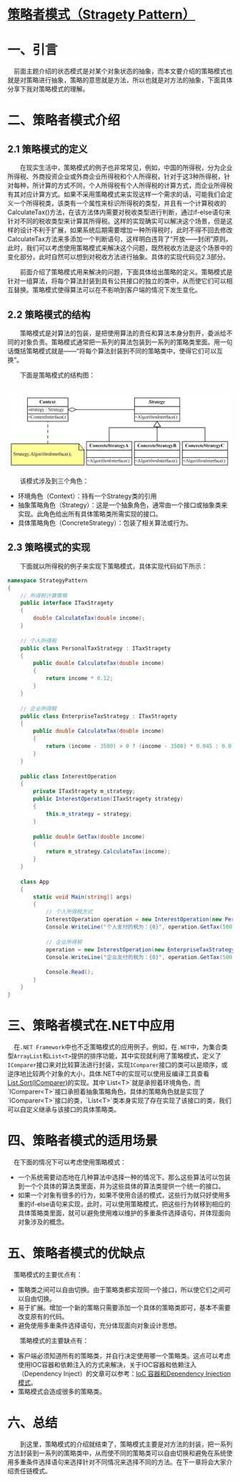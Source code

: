 # [策略者模式（Stragety Pattern）](https://www.cnblogs.com/zhili/p/StragetyPattern.html)

# 一、引言

 　前面主题介绍的状态模式是对某个对象状态的抽象，而本文要介绍的策略模式也就是对策略进行抽象，策略的意思就是方法，所以也就是对方法的抽象，下面具体分享下我对策略模式的理解。

# 二、策略者模式介绍

##  2.1 策略模式的定义

　　在现实生活中，策略模式的例子也非常常见，例如，中国的所得税，分为企业所得税、外商投资企业或外商企业所得税和个人所得税，针对于这3种所得税，针对每种，所计算的方式不同，个人所得税有个人所得税的计算方式，而企业所得税有其对应计算方式。如果不采用策略模式来实现这样一个需求的话，可能我们会定义一个所得税类，该类有一个属性来标识所得税的类型，并且有一个计算税收的CalculateTax()方法，在该方法体内需要对税收类型进行判断，通过if-else语句来针对不同的税收类型来计算其所得税。这样的实现确实可以解决这个场景，但是这样的设计不利于扩展，如果系统后期需要增加一种所得税时，此时不得不回去修改CalculateTax方法来多添加一个判断语句，这样明白违背了“开放——封闭”原则。此时，我们可以考虑使用策略模式来解决这个问题，既然税收方法是这个场景中的变化部分，此时自然可以想到对税收方法进行抽象。具体的实现代码见2.3部分。

　　前面介绍了策略模式用来解决的问题，下面具体给出策略的定义。策略模式是针对一组算法，将每个算法封装到具有公共接口的独立的类中，从而使它们可以相互替换。策略模式使得算法可以在不影响到客户端的情况下发生变化。

## 2.2 策略模式的结构

　　策略模式是对算法的包装，是把使用算法的责任和算法本身分割开，委派给不同的对象负责。策略模式通常把一系列的算法包装到一系列的策略类里面。用一句话慨括策略模式就是——“将每个算法封装到不同的策略类中，使得它们可以互换”。

　　下面是策略模式的结构图：

　　![img](Strategy.assets/141546169028846.png)

　　该模式涉及到三个角色：

- 环境角色（Context）：持有一个Strategy类的引用
- 抽象策略角色（Strategy）：这是一个抽象角色，通常由一个接口或抽象类来实现。此角色给出所有具体策略类所需实现的接口。
- 具体策略角色（ConcreteStrategy）：包装了相关算法或行为。

## 2.3 策略模式的实现

　　下面就以所得税的例子来实现下策略模式，具体实现代码如下所示：

```c#
namespace StrategyPattern
{
    // 所得税计算策略
    public interface ITaxStragety
    {
        double CalculateTax(double income);
    }

    // 个人所得税
    public class PersonalTaxStrategy : ITaxStragety
    {
        public double CalculateTax(double income)
        {
            return income * 0.12;
        }
    }

    // 企业所得税
    public class EnterpriseTaxStrategy : ITaxStragety
    {
        public double CalculateTax(double income)
        {
            return (income - 3500) > 0 ? (income - 3500) * 0.045 : 0.0;
        }
    }

    public class InterestOperation
    {
        private ITaxStragety m_strategy;
        public InterestOperation(ITaxStragety strategy)
        {
            this.m_strategy = strategy;
        }

        public double GetTax(double income)
        {
            return m_strategy.CalculateTax(income);
        }
    }

    class App
    {
        static void Main(string[] args)
        {
            // 个人所得税方式
            InterestOperation operation = new InterestOperation(new PersonalTaxStrategy());
            Console.WriteLine("个人支付的税为：{0}", operation.GetTax(5000.00));

            // 企业所得税
            operation = new InterestOperation(new EnterpriseTaxStrategy());
            Console.WriteLine("企业支付的税为：{0}", operation.GetTax(50000.00));

            Console.Read();
        }
    }
}
```

# 三、策略者模式在.NET中应用

 　在`.NET Framework`中也不乏策略模式的应用例子。例如，在`.NET`中，为集合类型`ArrayList`和`List<T>`提供的排序功能，其中实现就利用了策略模式，定义了`IComparer`接口来对比较算法进行封装，实现`IComparer`接口的类可以是顺序，或逆序地比较两个对象的大小，具体.NET中的实现可以使用反编译工具查看[List.Sort(IComparer)](http://msdn.microsoft.com/zh-cn/library/234b841s(v=vs.110).aspx)的实现。其中`List<T>`就是承担着环境角色，而`IComparer<T>`接口承担着抽象策略角色，具体的策略角色就是实现了`IComparer<T>`接口的类，`List<T>`类本身实现了存在实现了该接口的类，我们可以自定义继承与该接口的具体策略类。

# 四、策略者模式的适用场景

 　在下面的情况下可以考虑使用策略模式：

- 一个系统需要动态地在几种算法中选择一种的情况下。那么这些算法可以包装到一个个具体的算法类里面，并为这些具体的算法类提供一个统一的接口。
- 如果一个对象有很多的行为，如果不使用合适的模式，这些行为就只好使用多重的if-else语句来实现，此时，可以使用策略模式，把这些行为转移到相应的具体策略类里面，就可以避免使用难以维护的多重条件选择语句，并体现面向对象涉及的概念。

# 五、策略者模式的优缺点

 　策略模式的主要优点有：

- 策略类之间可以自由切换。由于策略类都实现同一个接口，所以使它们之间可以自由切换。
- 易于扩展。增加一个新的策略只需要添加一个具体的策略类即可，基本不需要改变原有的代码。
- 避免使用多重条件选择语句，充分体现面向对象设计思想。

　　策略模式的主要缺点有：

- 客户端必须知道所有的策略类，并自行决定使用哪一个策略类。这点可以考虑使用IOC容器和依赖注入的方式来解决，关于IOC容器和依赖注入（Dependency Inject）的文章可以参考：[IoC 容器和Dependency Injection 模式](http://www.cnblogs.com/lusd/articles/3175062.html)。
- 策略模式会造成很多的策略类。

# 六、总结

　　到这里，策略模式的介绍就结束了，策略模式主要是对方法的封装，把一系列方法封装到一系列的策略类中，从而使不同的策略类可以自由切换和避免在系统使用多重条件选择语句来选择针对不同情况来选择不同的方法。在下一章将会大家介绍责任链模式。